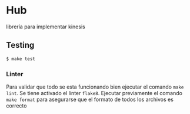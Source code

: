 # Hub
librería para implementar kinesis


## Testing
```bash
$ make test
```

### Linter

Para validar que todo se esta funcionando bien ejecutar el comando `make lint`. Se tiene activado el linter `flake8`.
Ejecutar previamente el comando `make format` para asegurarse que el formato de todos los archivos es correcto